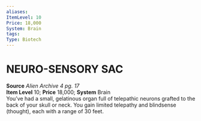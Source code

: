 ```yaml
---
aliases: 
ItemLevel: 10
Price: 18,000
System: Brain
tags: 
Type: Biotech
---
```

# NEURO-SENSORY SAC
**Source** _Alien Archive 4 pg. 17_  
**Item Level** 10; **Price** 18,000; **System** Brain  
You’ve had a small, gelatinous organ full of telepathic neurons grafted to the back of your skull or neck. You gain limited telepathy and blindsense (thought), each with a range of 30 feet.